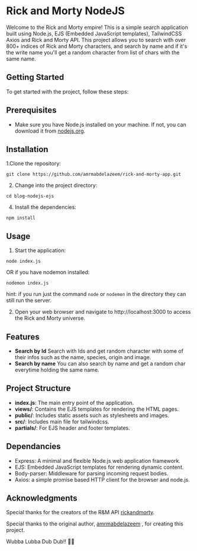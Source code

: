 # Rick and Morty NodeJS

Welcome to the Rick and Morty empire! This is a simple search application built using Node.js, EJS (Embedded JavaScript templates), TailwindCSS Axios and Rick and Morty API.
This project allows you to search with over 800+ indices of Rick and Morty characters, and search by name and if it's the write name you'll get a random character from list of chars with the same name.


## Getting Started
To get started with the project, follow these steps:

## Prerequisites
* Make sure you have Node.js installed on your machine. If not, you can download it from [nodejs.org](https://nodejs.org/en).

## Installation
1.Clone the repository:
```
git clone https://github.com/amrmabdelazeem/rick-and-morty-app.git
```
2. Change into the project directory:
```
cd blog-nodejs-ejs
```
4. Install the dependencies:
```
npm install
```

## Usage
1. Start the application:
```
node index.js
```
OR
if you have nodemon installed:
```
nodemon index.js
```
hint: if you run just the command ```node``` or ```nodemon``` in the directory they can still run the server.

2. Open your web browser and navigate to http://localhost:3000 to access the Rick and Morty universe.

## Features

* **Search by Id** Search with Ids and get random character with some of their infos such as the name, species, origin and image.
*  **Search by name** You can also search by name and get a random char everytime holding the same name.

## Project Structure

* **index.js**: The main entry point of the application.
* **views/**: Contains the EJS templates for rendering the HTML pages.
* **public/**: Includes static assets such as stylesheets and images.
* **src/**: Includes main file for tailwindcss.
* **partials/**: For EJS header and footer templates.

## Dependancies
* Express: A minimal and flexible Node.js web application framework.
* EJS: Embedded JavaScript templates for rendering dynamic content.
* Body-parser: Middleware for parsing incoming request bodies.
* Axios: a simple promise based HTTP client for the browser and node.js.

## Acknowledgments

Special thanks for the creators of the R&M API [rickandmorty](https://rickandmortyapi.com/).

Special thanks to the original author, [amrmabdelazeem](https://github.com/amrmabdelazeem/) , for creating this project.

Wubba Lubba Dub Dub!! 🥒🥒

